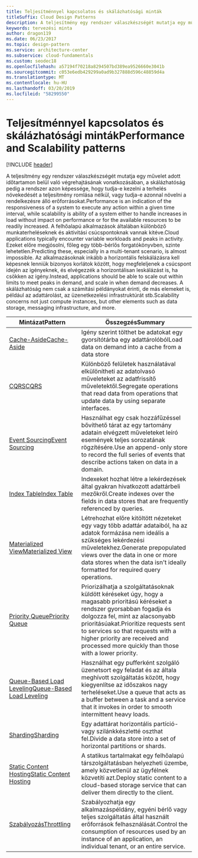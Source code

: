 ```yaml
---
title: Teljesítménnyel kapcsolatos és skálázhatósági minták
titleSuffix: Cloud Design Patterns
description: A teljesítmény egy rendszer válaszkészségét mutatja egy művelet adott időtartamon belül való végrehajtásának vonatkozásában, a skálázhatóság pedig a rendszer azon képessége, hogy tudja-e kezelni a terhelés növekedését a teljesítmény romlása nélkül, vagy tudja-e azonnal növelni a rendelkezésre álló erőforrásokat. A felhőalapú alkalmazások általában különböző munkaterheléseknek és aktivitási csúcspontoknak vannak kitéve. Ezeket előre megjósolni, főleg egy több-bérlős forgatókönyvben, szinte lehetetlen. Az alkalmazásoknak inkább a horizontális felskálázásra kell képesnek lenniük bizonyos korlátok között, hogy megfeleljenek a csúcspont idején az igényeknek, és elvégezzék a horizontálisan leskálázást is, ha csökken az igény. A skálázhatóság nem csak a számítási példányokat érinti, de más elemeket is, például az adattárolást, az üzenetkezelési infrastruktúrát stb.
keywords: tervezési minta
author: dragon119
ms.date: 06/23/2017
ms.topic: design-pattern
ms.service: architecture-center
ms.subservice: cloud-fundamentals
ms.custom: seodec18
ms.openlocfilehash: a57194f70218a8294507bd389ea9526660e3041b
ms.sourcegitcommit: c053e6edb429299a0ad9b327888d596c48859d4a
ms.translationtype: MT
ms.contentlocale: hu-HU
ms.lasthandoff: 03/20/2019
ms.locfileid: "58299550"
---
```

# <a name="performance-and-scalability-patterns"></a><span data-ttu-id="db431-108">Teljesítménnyel kapcsolatos és skálázhatósági minták</span><span class="sxs-lookup"><span data-stu-id="db431-108">Performance and Scalability patterns</span></span>

[!INCLUDE [header](../../_includes/header.md)]

<span data-ttu-id="db431-109">A teljesítmény egy rendszer válaszkészségét mutatja egy művelet adott időtartamon belül való végrehajtásának vonatkozásában, a skálázhatóság pedig a rendszer azon képessége, hogy tudja-e kezelni a terhelés növekedését a teljesítmény romlása nélkül, vagy tudja-e azonnal növelni a rendelkezésre álló erőforrásokat.</span><span class="sxs-lookup"><span data-stu-id="db431-109">Performance is an indication of the responsiveness of a system to execute any action within a given time interval, while scalability is ability of a system either to handle increases in load without impact on performance or for the available resources to be readily increased.</span></span> <span data-ttu-id="db431-110">A felhőalapú alkalmazások általában különböző munkaterheléseknek és aktivitási csúcspontoknak vannak kitéve.</span><span class="sxs-lookup"><span data-stu-id="db431-110">Cloud applications typically encounter variable workloads and peaks in activity.</span></span> <span data-ttu-id="db431-111">Ezeket előre megjósolni, főleg egy több-bérlős forgatókönyvben, szinte lehetetlen.</span><span class="sxs-lookup"><span data-stu-id="db431-111">Predicting these, especially in a multi-tenant scenario, is almost impossible.</span></span> <span data-ttu-id="db431-112">Az alkalmazásoknak inkább a horizontális felskálázásra kell képesnek lenniük bizonyos korlátok között, hogy megfeleljenek a csúcspont idején az igényeknek, és elvégezzék a horizontálisan leskálázást is, ha csökken az igény.</span><span class="sxs-lookup"><span data-stu-id="db431-112">Instead, applications should be able to scale out within limits to meet peaks in demand, and scale in when demand decreases.</span></span> <span data-ttu-id="db431-113">A skálázhatóság nem csak a számítási példányokat érinti, de más elemeket is, például az adattárolást, az üzenetkezelési infrastruktúrát stb.</span><span class="sxs-lookup"><span data-stu-id="db431-113">Scalability concerns not just compute instances, but other elements such as data storage, messaging infrastructure, and more.</span></span>

|                           <span data-ttu-id="db431-114">Mintázat</span><span class="sxs-lookup"><span data-stu-id="db431-114">Pattern</span></span>                            |                                                                        <span data-ttu-id="db431-115">Összegzés</span><span class="sxs-lookup"><span data-stu-id="db431-115">Summary</span></span>                                                                         |
|--------------------------------------------------------------|--------------------------------------------------------------------------------------------------------------------------------------------------------|
|               [<span data-ttu-id="db431-116">Cache-Aside</span><span class="sxs-lookup"><span data-stu-id="db431-116">Cache-Aside</span></span>](../cache-aside.md)               |                                                   <span data-ttu-id="db431-117">Igény szerint tölthet be adatokat egy gyorsítótárba egy adattárolóból</span><span class="sxs-lookup"><span data-stu-id="db431-117">Load data on demand into a cache from a data store</span></span>                                                   |
|                      [<span data-ttu-id="db431-118">CQRS</span><span class="sxs-lookup"><span data-stu-id="db431-118">CQRS</span></span>](../cqrs.md)                      |                           <span data-ttu-id="db431-119">Különböző felületek használatával elkülönítheti az adatolvasó műveleteket az adatfrissítő műveletektől.</span><span class="sxs-lookup"><span data-stu-id="db431-119">Segregate operations that read data from operations that update data by using separate interfaces.</span></span>                           |
|            [<span data-ttu-id="db431-120">Event Sourcing</span><span class="sxs-lookup"><span data-stu-id="db431-120">Event Sourcing</span></span>](../event-sourcing.md)            |                     <span data-ttu-id="db431-121">Használhat egy csak hozzáfűzéssel bővíthető tárat az egy tartomány adatain elvégzett műveleteket leíró események teljes sorozatának rögzítésére.</span><span class="sxs-lookup"><span data-stu-id="db431-121">Use an append-only store to record the full series of events that describe actions taken on data in a domain.</span></span>                      |
|               [<span data-ttu-id="db431-122">Index Table</span><span class="sxs-lookup"><span data-stu-id="db431-122">Index Table</span></span>](../index-table.md)               |                                <span data-ttu-id="db431-123">Indexeket hozhat létre a lekérdezések által gyakran hivatkozott adattárbeli mezőkről.</span><span class="sxs-lookup"><span data-stu-id="db431-123">Create indexes over the fields in data stores that are frequently referenced by queries.</span></span>                                |
|         [<span data-ttu-id="db431-124">Materialized View</span><span class="sxs-lookup"><span data-stu-id="db431-124">Materialized View</span></span>](../materialized-view.md)         |       <span data-ttu-id="db431-125">Létrehozhat előre kitöltött nézeteket egy vagy több adattár adataiból, ha az adatok formázása nem ideális a szükséges lekérdezési műveletekhez.</span><span class="sxs-lookup"><span data-stu-id="db431-125">Generate prepopulated views over the data in one or more data stores when the data isn't ideally formatted for required query operations.</span></span>        |
|            [<span data-ttu-id="db431-126">Priority Queue</span><span class="sxs-lookup"><span data-stu-id="db431-126">Priority Queue</span></span>](../priority-queue.md)            | <span data-ttu-id="db431-127">Priorizálhatja a szolgáltatásoknak küldött kéréseket úgy, hogy a magasabb prioritású kéréseket a rendszer gyorsabban fogadja és dolgozza fel, mint az alacsonyabb prioritásúakat.</span><span class="sxs-lookup"><span data-stu-id="db431-127">Prioritize requests sent to services so that requests with a higher priority are received and processed more quickly than those with a lower priority.</span></span> |
| [<span data-ttu-id="db431-128">Queue-Based Load Leveling</span><span class="sxs-lookup"><span data-stu-id="db431-128">Queue-Based Load Leveling</span></span>](../queue-based-load-leveling.md) |              <span data-ttu-id="db431-129">Használhat egy pufferként szolgáló üzenetsort egy feladat és az általa meghívott szolgáltatás között, hogy kiegyenlítse az időszakos nagy terheléseket.</span><span class="sxs-lookup"><span data-stu-id="db431-129">Use a queue that acts as a buffer between a task and a service that it invokes in order to smooth intermittent heavy loads.</span></span>               |
|                  [<span data-ttu-id="db431-130">Sharding</span><span class="sxs-lookup"><span data-stu-id="db431-130">Sharding</span></span>](../sharding.md)                  |                                           <span data-ttu-id="db431-131">Egy adattárat horizontális partíció- vagy szilánkkészletté oszthat fel.</span><span class="sxs-lookup"><span data-stu-id="db431-131">Divide a data store into a set of horizontal partitions or shards.</span></span>                                           |
|    [<span data-ttu-id="db431-132">Static Content Hosting</span><span class="sxs-lookup"><span data-stu-id="db431-132">Static Content Hosting</span></span>](../static-content-hosting.md)    |                          <span data-ttu-id="db431-133">A statikus tartalmakat egy felhőalapú társzolgáltatásban helyezheti üzembe, amely közvetlenül az ügyfélnek közvetíti azt.</span><span class="sxs-lookup"><span data-stu-id="db431-133">Deploy static content to a cloud-based storage service that can deliver them directly to the client.</span></span>                          |
|                [<span data-ttu-id="db431-134">Szabályozás</span><span class="sxs-lookup"><span data-stu-id="db431-134">Throttling</span></span>](../throttling.md)                |                <span data-ttu-id="db431-135">Szabályozhatja egy alkalmazáspéldány, egyéni bérlő vagy teljes szolgáltatás által használt erőforrások felhasználását.</span><span class="sxs-lookup"><span data-stu-id="db431-135">Control the consumption of resources used by an instance of an application, an individual tenant, or an entire service.</span></span>                 |
